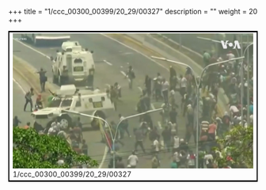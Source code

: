 +++
title = "1/ccc_00300_00399/20_29/00327"
description = ""
weight = 20
+++

<table style="border:2px solid black;max-width:800px;max-height:800px;" 
><tr><td>
<img class="center-fit-jpg"
src="/jpg_/aaa_20190430_NxaOmWaI8sI_00326.jpg">
1/ccc_00300_00399/20_29/00327
</img></td></tr></table>
